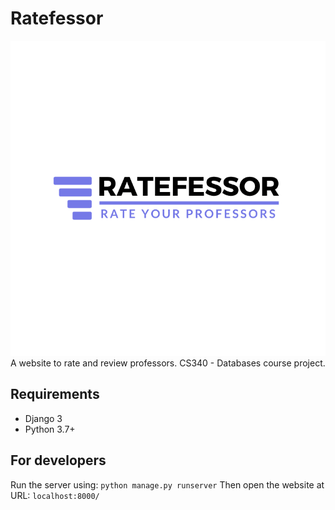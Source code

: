 # Ratefessor

![Ratefessor](https://raw.githubusercontent.com/MNoumanAbbasi/ratefessor/main/media/logo750px.png?raw=true)
A website to rate and review professors. CS340 - Databases course project.

## Requirements

- Django 3
- Python 3.7+

## For developers

Run the server using: `python manage.py runserver`
Then open the website at URL: `localhost:8000/`

